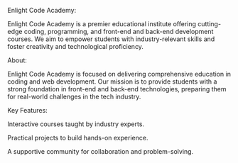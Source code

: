 Enlight Code Academy:

Enlight Code Academy is a premier educational institute offering cutting-edge coding, programming, and front-end and back-end development courses. We aim to empower students with industry-relevant skills and foster creativity and technological proficiency.

About:

Enlight Code Academy is focused on delivering comprehensive education in coding and web development. Our mission is to provide students with a strong foundation in front-end and back-end technologies, preparing them for real-world challenges in the tech industry.

Key Features:

Interactive courses taught by industry experts.

Practical projects to build hands-on experience.

A supportive community for collaboration and problem-solving.
